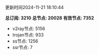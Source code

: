 更新时间2024-11-21 18:10:44

**总订阅: 3210**
**总节点: 20028**
**有效节点: 7352**
- v2ray节点: 5156
- trojan节点: 933
- ss节点: 1256
- ssr节点: 7
